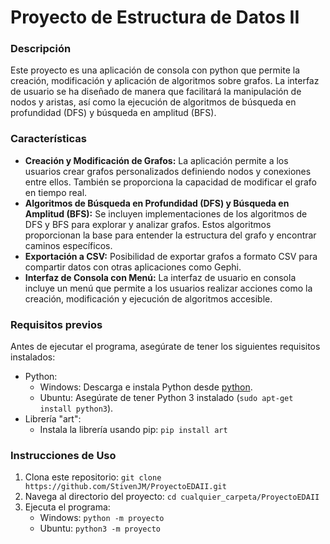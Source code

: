 # Proyecto de Estructura de Datos II

### Descripción
Este proyecto es una aplicación de consola con python que permite la creación, modificación y aplicación de algoritmos sobre grafos. La interfaz de usuario se ha diseñado de manera que facilitará la manipulación de nodos y aristas, así como la ejecución de algoritmos de búsqueda en profundidad (DFS) y búsqueda en amplitud (BFS).

### Características
- **Creación y Modificación de Grafos:** La aplicación permite a los usuarios crear grafos personalizados definiendo nodos y conexiones entre ellos. También se proporciona la capacidad de modificar el grafo en tiempo real.
- **Algoritmos de Búsqueda en Profundidad (DFS) y Búsqueda en Amplitud (BFS):** Se incluyen implementaciones de los algoritmos de DFS y BFS para explorar y analizar grafos. Estos algoritmos proporcionan la base para entender la estructura del grafo y encontrar caminos específicos.
- **Exportación a CSV:** Posibilidad de exportar grafos a formato CSV para compartir datos con otras aplicaciones como Gephi.
- **Interfaz de Consola con Menú:** La interfaz de usuario en consola incluye un menú que permite a los usuarios realizar acciones como la creación, modificación y ejecución de algoritmos accesible.

### Requisitos previos
Antes de ejecutar el programa, asegúrate de tener los siguientes requisitos instalados:
- Python:
	- Windows: Descarga e instala Python desde [python](https://www.python.org/downloads/).
	- Ubuntu: Asegúrate de tener Python 3 instalado (`sudo apt-get install python3`).
- Librería "art":
	- Instala la librería usando pip: `pip install art`

### Instrucciones de Uso
1. Clona este repositorio: `git clone https://github.com/StivenJM/ProyectoEDAII.git`
2. Navega al directorio del proyecto: `cd cualquier_carpeta/ProyectoEDAII`
3. Ejecuta el programa:
	- Windows: `python -m proyecto`
	- Ubuntu: `python3 -m proyecto`
